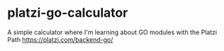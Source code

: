 # platzi-go-calculator
A simple calculator where I'm learning about GO modules with the Platzi Path https://platzi.com/backend-go/
